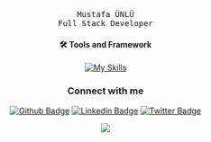 <div align="center">
    <!-- <img src="https://i.pinimg.com/originals/c4/96/56/c49656042d417189f6d0f89af1fda4ca.gif"
        width="250px" />
    <br /> -->
  
  <samp> Mustafa ÜNLÜ </samp> <br />
    <samp> Full Stack Developer </samp> <br />
    <samp></samp>
  
#### 🛠 Tools and Framework

[![My Skills](https://skillicons.dev/icons?i=js,react,java,spring,postgres,idea)](https://skillicons.dev)
  
### Connect with me

[![Github Badge](https://img.shields.io/badge/-Github-FFE4C4?style=quare&labelColor=FFE4C4&logo=Github&logoColor=white&link=link)](https://github.com/codeunlu) 
[![Linkedin Badge](https://img.shields.io/badge/-Linkedin-DCDCDC?style=flat-quare&labelColor=DCDCDC&logo=linkedin&logoColor=white&link=link)](https://www.linkedin.com/in/mustafa-unlu/)
[![Twitter Badge](https://img.shields.io/badge/-Twitter-FFC0CB?style=flat-quare&labelColor=FFC0CB&logo=twitter&logoColor=white&link=link)](https://twitter.com/unlu_mm) 

    
<a href="https://github.com/codeunlu/github-profile-views-counter">
  <img src="https://komarev.com/ghpvc/?username=codeunlu&color=9A8181">
</a>
